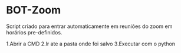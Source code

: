 # BOT-Zoom
Script criado para entrar automaticamente em reuniões  do zoom em horários pre-definidos.

1.Abrir a CMD
2.Ir ate a pasta onde foi salvo
3.Executar com o python
